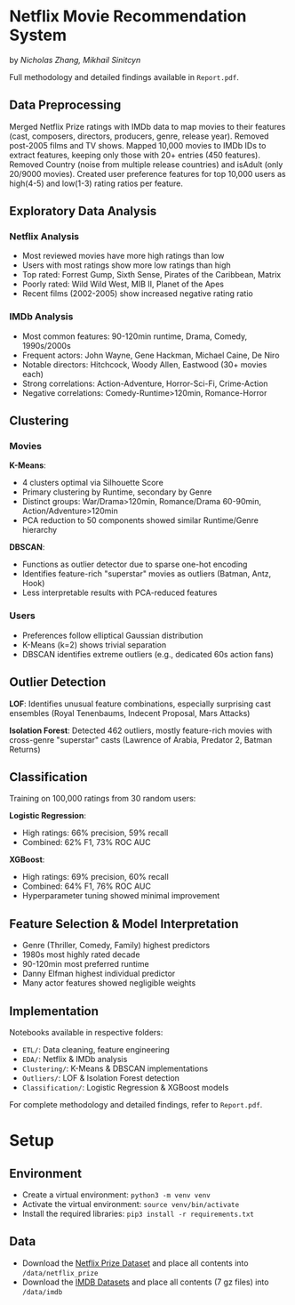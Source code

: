 # Netflix Movie Recommendation System
by *Nicholas Zhang, Mikhail Sinitcyn*

<!-- Analysis of Netflix Prize dataset combined with IMDb features for movie recommendation.  -->

Full methodology and detailed findings available in `Report.pdf`.

## Data Preprocessing
Merged Netflix Prize ratings with IMDb data to map movies to their features (cast, composers, directors, producers, genre, release year). Removed post-2005 films and TV shows. Mapped 10,000 movies to IMDb IDs to extract features, keeping only those with 20+ entries (450 features). Removed Country (noise from multiple release countries) and isAdult (only 20/9000 movies). Created user preference features for top 10,000 users as high(4-5) and low(1-3) rating ratios per feature.

## Exploratory Data Analysis
### Netflix Analysis
- Most reviewed movies have more high ratings than low
- Users with most ratings show more low ratings than high
- Top rated: Forrest Gump, Sixth Sense, Pirates of the Caribbean, Matrix
- Poorly rated: Wild Wild West, MIB II, Planet of the Apes
- Recent films (2002-2005) show increased negative rating ratio

### IMDb Analysis
- Most common features: 90-120min runtime, Drama, Comedy, 1990s/2000s
- Frequent actors: John Wayne, Gene Hackman, Michael Caine, De Niro
- Notable directors: Hitchcock, Woody Allen, Eastwood (30+ movies each)
- Strong correlations: Action-Adventure, Horror-Sci-Fi, Crime-Action
- Negative correlations: Comedy-Runtime>120min, Romance-Horror

## Clustering
### Movies
**K-Means**:
- 4 clusters optimal via Silhouette Score
- Primary clustering by Runtime, secondary by Genre
- Distinct groups: War/Drama>120min, Romance/Drama 60-90min, Action/Adventure>120min
- PCA reduction to 50 components showed similar Runtime/Genre hierarchy

**DBSCAN**:
- Functions as outlier detector due to sparse one-hot encoding
- Identifies feature-rich "superstar" movies as outliers (Batman, Antz, Hook)
- Less interpretable results with PCA-reduced features

### Users
- Preferences follow elliptical Gaussian distribution
- K-Means (k=2) shows trivial separation
- DBSCAN identifies extreme outliers (e.g., dedicated 60s action fans)

## Outlier Detection
**LOF**: Identifies unusual feature combinations, especially surprising cast ensembles (Royal Tenenbaums, Indecent Proposal, Mars Attacks)

**Isolation Forest**: Detected 462 outliers, mostly feature-rich movies with cross-genre "superstar" casts (Lawrence of Arabia, Predator 2, Batman Returns)

## Classification
Training on 100,000 ratings from 30 random users:

**Logistic Regression**:
- High ratings: 66% precision, 59% recall
- Combined: 62% F1, 73% ROC AUC

**XGBoost**:
- High ratings: 69% precision, 60% recall
- Combined: 64% F1, 76% ROC AUC
- Hyperparameter tuning showed minimal improvement

## Feature Selection & Model Interpretation
- Genre (Thriller, Comedy, Family) highest predictors
- 1980s most highly rated decade
- 90-120min most preferred runtime
- Danny Elfman highest individual predictor
- Many actor features showed negligible weights

## Implementation
Notebooks available in respective folders:
- `ETL/`: Data cleaning, feature engineering
- `EDA/`: Netflix & IMDb analysis
- `Clustering/`: K-Means & DBSCAN implementations
- `Outliers/`: LOF & Isolation Forest detection
- `Classification/`: Logistic Regression & XGBoost models

For complete methodology and detailed findings, refer to `Report.pdf`.



# Setup
## Environment
- Create a virtual environment: `python3 -m venv venv`
- Activate the virtual environment: `source venv/bin/activate`
- Install the required libraries: `pip3 install -r requirements.txt`

## Data
- Download the [Netflix Prize Dataset](https://academictorrents.com/details/9b13183dc4d60676b773c9e2cd6de5e5542cee9a) and place all contents into `/data/netflix_prize`
- Download the [IMDB Datasets](https://datasets.imdbws.com/) and place all contents (7 gz files) into `/data/imdb`
